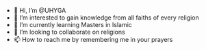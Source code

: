 - 👋 Hi, I’m @UHYGA
- 👀 I’m interested to gain knowledge from all faiths of every religion
- 🌱 I’m currently learning Masters in Islamic
- 💞️ I’m looking to collaborate on religions
- 📫 How to reach me by remembering me in your prayers

<!---
UHYGA/UHYGA is a ✨ special ✨ repository because its `README.md` (this file) appears on your GitHub profile.
You can click the Preview link to take a look at your changes.
--->
